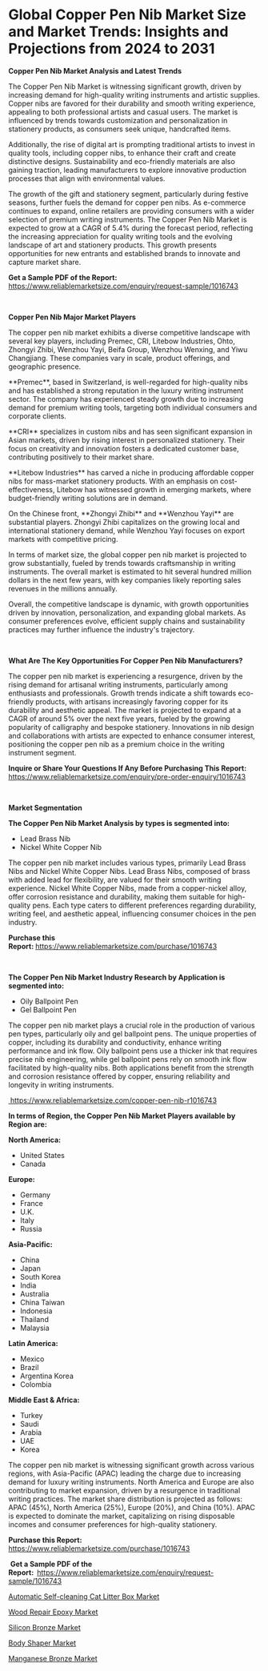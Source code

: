 <p><h1>Global Copper Pen Nib Market Size and Market Trends: Insights and Projections from 2024 to 2031</h1></p><p><strong>Copper Pen Nib Market Analysis and Latest Trends</strong></p>
<p><p>The Copper Pen Nib Market is witnessing significant growth, driven by increasing demand for high-quality writing instruments and artistic supplies. Copper nibs are favored for their durability and smooth writing experience, appealing to both professional artists and casual users. The market is influenced by trends towards customization and personalization in stationery products, as consumers seek unique, handcrafted items.</p><p>Additionally, the rise of digital art is prompting traditional artists to invest in quality tools, including copper nibs, to enhance their craft and create distinctive designs. Sustainability and eco-friendly materials are also gaining traction, leading manufacturers to explore innovative production processes that align with environmental values.</p><p>The growth of the gift and stationery segment, particularly during festive seasons, further fuels the demand for copper pen nibs. As e-commerce continues to expand, online retailers are providing consumers with a wider selection of premium writing instruments. The Copper Pen Nib Market is expected to grow at a CAGR of 5.4% during the forecast period, reflecting the increasing appreciation for quality writing tools and the evolving landscape of art and stationery products. This growth presents opportunities for new entrants and established brands to innovate and capture market share.</p></p>
<p><strong>Get a Sample PDF of the Report:&nbsp;</strong> <a href="https://www.reliablemarketsize.com/enquiry/request-sample/1016743">https://www.reliablemarketsize.com/enquiry/request-sample/1016743</a></p>
<p>&nbsp;</p>
<p><strong>Copper Pen Nib Major Market Players</strong></p>
<p><p>The copper pen nib market exhibits a diverse competitive landscape with several key players, including Premec, CRI, Litebow Industries, Ohto, Zhongyi Zhibi, Wenzhou Yayi, Beifa Group, Wenzhou Wenxing, and Yiwu Changjiang. These companies vary in scale, product offerings, and geographic presence. </p><p>**Premec**, based in Switzerland, is well-regarded for high-quality nibs and has established a strong reputation in the luxury writing instrument sector. The company has experienced steady growth due to increasing demand for premium writing tools, targeting both individual consumers and corporate clients.</p><p>**CRI** specializes in custom nibs and has seen significant expansion in Asian markets, driven by rising interest in personalized stationery. Their focus on creativity and innovation fosters a dedicated customer base, contributing positively to their market share.</p><p>**Litebow Industries** has carved a niche in producing affordable copper nibs for mass-market stationery products. With an emphasis on cost-effectiveness, Litebow has witnessed growth in emerging markets, where budget-friendly writing solutions are in demand.</p><p>On the Chinese front, **Zhongyi Zhibi** and **Wenzhou Yayi** are substantial players. Zhongyi Zhibi capitalizes on the growing local and international stationery demand, while Wenzhou Yayi focuses on export markets with competitive pricing. </p><p>In terms of market size, the global copper pen nib market is projected to grow substantially, fueled by trends towards craftsmanship in writing instruments. The overall market is estimated to hit several hundred million dollars in the next few years, with key companies likely reporting sales revenues in the millions annually. </p><p>Overall, the competitive landscape is dynamic, with growth opportunities driven by innovation, personalization, and expanding global markets. As consumer preferences evolve, efficient supply chains and sustainability practices may further influence the industry's trajectory.</p></p>
<p>&nbsp;</p>
<p><strong>What Are The Key Opportunities For Copper Pen Nib Manufacturers?</strong></p>
<p><p>The copper pen nib market is experiencing a resurgence, driven by the rising demand for artisanal writing instruments, particularly among enthusiasts and professionals. Growth trends indicate a shift towards eco-friendly products, with artisans increasingly favoring copper for its durability and aesthetic appeal. The market is projected to expand at a CAGR of around 5% over the next five years, fueled by the growing popularity of calligraphy and bespoke stationery. Innovations in nib design and collaborations with artists are expected to enhance consumer interest, positioning the copper pen nib as a premium choice in the writing instrument segment.</p></p>
<p><strong>Inquire or Share Your Questions If Any Before Purchasing This Report:</strong> <a href="https://www.reliablemarketsize.com/enquiry/pre-order-enquiry/1016743">https://www.reliablemarketsize.com/enquiry/pre-order-enquiry/1016743</a></p>
<p>&nbsp;</p>
<p><strong>Market Segmentation</strong></p>
<p><strong>The Copper Pen Nib Market Analysis by types is segmented into:</strong></p>
<p><ul><li>Lead Brass Nib</li><li>Nickel White Copper Nib</li></ul></p>
<p><p>The copper pen nib market includes various types, primarily Lead Brass Nibs and Nickel White Copper Nibs. Lead Brass Nibs, composed of brass with added lead for flexibility, are valued for their smooth writing experience. Nickel White Copper Nibs, made from a copper-nickel alloy, offer corrosion resistance and durability, making them suitable for high-quality pens. Each type caters to different preferences regarding durability, writing feel, and aesthetic appeal, influencing consumer choices in the pen industry.</p></p>
<p><strong>Purchase this Report:&nbsp;</strong><a href="https://www.reliablemarketsize.com/purchase/1016743">https://www.reliablemarketsize.com/purchase/1016743</a></p>
<p>&nbsp;</p>
<p><strong>The Copper Pen Nib Market Industry Research by Application is segmented into:</strong></p>
<p><ul><li>Oily Ballpoint Pen</li><li>Gel Ballpoint Pen</li></ul></p>
<p><p>The copper pen nib market plays a crucial role in the production of various pen types, particularly oily and gel ballpoint pens. The unique properties of copper, including its durability and conductivity, enhance writing performance and ink flow. Oily ballpoint pens use a thicker ink that requires precise nib engineering, while gel ballpoint pens rely on smooth ink flow facilitated by high-quality nibs. Both applications benefit from the strength and corrosion resistance offered by copper, ensuring reliability and longevity in writing instruments.</p></p>
<p><a href="https://www.reliablemarketsize.com/copper-pen-nib-r1016743">&nbsp;https://www.reliablemarketsize.com/copper-pen-nib-r1016743</a></p>
<p><strong>In terms of Region, the Copper Pen Nib Market Players available by Region are:</strong></p>
<p>
    <p> <strong> North America: </strong>
        <ul>
            <li>United States</li>
            <li>Canada</li>
        </ul>
        </p> 
    <p> <strong> Europe: </strong>
        <ul>
            <li>Germany</li>
            <li>France</li>
            <li>U.K.</li>
            <li>Italy</li>
            <li>Russia</li>
        </ul>
        </p> 
    <p> <strong> Asia-Pacific: </strong>
        <ul>
            <li>China</li>
            <li>Japan</li>
            <li>South Korea</li>
            <li>India</li>
            <li>Australia</li>
            <li>China Taiwan</li>
            <li>Indonesia</li>
            <li>Thailand</li>
            <li>Malaysia</li>
        </ul>
        </p> 
    <p> <strong> Latin America: </strong>
        <ul>
            <li>Mexico</li>
            <li>Brazil</li>
            <li>Argentina Korea</li>
            <li>Colombia</li>
        </ul>
        </p> 
    <p> <strong> Middle East & Africa: </strong>
        <ul>
            <li>Turkey</li>
            <li>Saudi</li>
            <li>Arabia</li>
            <li>UAE</li>
            <li>Korea</li>
        </ul>
    </p>
    </p>
<p><p>The copper pen nib market is witnessing significant growth across various regions, with Asia-Pacific (APAC) leading the charge due to increasing demand for luxury writing instruments. North America and Europe are also contributing to market expansion, driven by a resurgence in traditional writing practices. The market share distribution is projected as follows: APAC (45%), North America (25%), Europe (20%), and China (10%). APAC is expected to dominate the market, capitalizing on rising disposable incomes and consumer preferences for high-quality stationery.</p></p>
<p><strong>Purchase this Report: </strong><a href="https://www.reliablemarketsize.com/purchase/1016743">https://www.reliablemarketsize.com/purchase/1016743</a></p>
<p>&nbsp;<strong>Get a Sample PDF of the Report:&nbsp;&nbsp;</strong><a href="https://www.reliablemarketsize.com/enquiry/request-sample/1016743">https://www.reliablemarketsize.com/enquiry/request-sample/1016743</a></p>
<p><strong></strong></p>
<p><p><a href="https://www.linkedin.com/pulse/insights-automatic-self-cleaning-cat-litter-box-market-share-reate?trackingId=0KRGPmnXQS2muSu35JmJLQ%3D%3D">Automatic Self-cleaning Cat Litter Box Market</a></p><p><a href="https://medium.com/@jewelmohr25/the-wood-repair-epoxy-market-industry-provides-a-comprehensive-and-current-analysis-of-the-c7e96791620b">Wood Repair Epoxy Market</a></p><p><a href="https://issuu.com/reportprime-2/docs/silicon-bronze-market-size-2030.ppt_b29910dd68b8fc">Silicon Bronze Market</a></p><p><a href="https://www.linkedin.com/pulse/body-shaper-market-share-size-trends-industry-analysis-lss2e?trackingId=jT3%2BQ5%2FdQd61k7nLQldBRg%3D%3D">Body Shaper Market</a></p><p><a href="https://issuu.com/reportprime-2/docs/manganese-bronze-market-size-2030.p_23e905a9753821">Manganese Bronze Market</a></p></p>